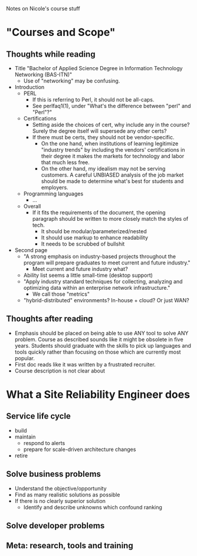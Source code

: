 Notes on Nicole's course stuff

# "Courses and Scope"

## Thoughts while reading

  - Title "Bachelor of Applied Science Degree in Information Technology Networking (BAS-ITN)"
    - Use of "networking" may be confusing.
  - Introduction
    - PERL
      - If this is referring to Perl, it should not be all-caps.
      - See perlfaq1(1), under "What's the difference between "perl" and "Perl"?"
    - Certifications
      - Setting aside the choices of cert, why include any in the course?
        Surely the degree itself will supersede any other certs?
      - If there must be certs, they should not be vendor-specific. 
        - On the one hand, when institutions of learning legitimize "industry
          trends" by including the vendors' certifications in their degree it
          makes the markets for technology and labor that much less free.
        - On the other hand, my idealism may not be serving customers. A
          careful UNBIASED analysis of the job market should be made to
          determine what's best for students and employers.
    - Programming languages
      - ...
    - Overall
      - If it fits the requirements of the document, the opening paragraph
        should be written to more closely match the styles of tech.
        - It should be modular/parameterized/nested
        - It should use markup to enhance readability
        - It needs to be scrubbed of bullshit
  - Second page
    - "A strong emphasis on industry-based projects throughout the program
      will prepare graduates to meet current and future industry."
      - Meet current and future industry what?
    - Ability list seems a little small-time (desktop support)
    - "Apply industry standard techniques for collecting, analyzing and
      optimizing data within an enterprise network infrastructure."
      - We call those "metrics"
    - "hybrid-distributed" environments? In-house + cloud? Or just WAN?

## Thoughts after reading

  - Emphasis should be placed on being able to use ANY tool to solve ANY
    problem. Course as described sounds like it might be obsolete in five
    years. Students should graduate with the skills to pick up languages and
    tools quickly rather than focusing on those which are currently most
    popular.
  - First doc reads like it was written by a frustrated recruiter.
  - Course description is not clear about 

# What a Site Reliability Engineer does

## Service life cycle

  - build
  - maintain
    - respond to alerts
    - prepare for scale-driven architecture changes
  - retire

## Solve business problems

  - Understand the objective/opportunity
  - Find as many realistic solutions as possible
  - If there is no clearly superior solution
    - Identify and describe unknowns which confound ranking

## Solve developer problems

## Meta: research, tools and training

